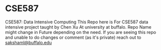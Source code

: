 # CSE587
CSE587: Data Intensive Computing
This Repo here is For CSE587 data intensive project taught by Chen Xu At university at buffalo.
Repo Name might change in Future depending on the need. 
If you are seeing this repo and unable to do changes or comment (as it's private) reach out to sakshaml@buffalo.edu
